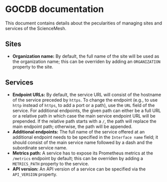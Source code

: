 # GOCDB documentation
This document contains details about the pecularities of managing sites and services of the ScienceMesh.

## Sites
- **Organization name:** By default, the full name of the site will be used as the organization name; this can be overriden by adding an `ORGANIZATION` property to the site.

## Services
- **Endpoint URLs:** By default, the service URL will consist of the hostname of the service preceded by `https`. To change the endpoint (e.g., to use `http` instead of `https`, to add a port or a path), use the `URL` field of the service. For additional endpoints, the given path can either be a full URL or a relative path in which case the main service endpoint URL will be prepended. If the relative path starts with a `/`, the path will replace the main endpoint path; otherwise, the path will be appended.
- **Additional endpoints:** The full name of the service offered at an additional endpoint needs to be specified in the `Interface name` field; it should consist of the main service name followed by a dash and the subordinate service name.
- **Metrics path:** A service has to expose its Prometheus metrics at the `/metrics` endpoint by default; this can be overriden by adding a `METRICS_PATH` property to the service.
- **API version:** An API version of a service can be specified via the `API_VERSION` property.
